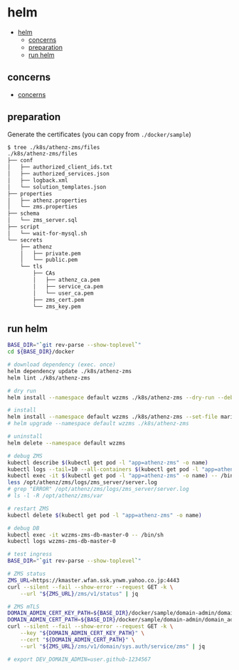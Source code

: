 <a id="markdown-helm" name="helm"></a>
# helm

<!-- TOC -->

- [helm](#helm)
    - [concerns](#concerns)
    - [preparation](#preparation)
    - [run helm](#run-helm)

<!-- /TOC -->

<a id="markdown-concerns" name="concerns"></a>
## concerns

- [concerns](./concerns.md)

<a id="markdown-preparation" name="preparation"></a>
## preparation

Generate the certificates (you can copy from `./docker/sample`)
```bash
$ tree ./k8s/athenz-zms/files
./k8s/athenz-zms/files
├── conf
│   ├── authorized_client_ids.txt
│   ├── authorized_services.json
│   ├── logback.xml
│   └── solution_templates.json
├── properties
│   ├── athenz.properties
│   └── zms.properties
├── schema
│   └── zms_server.sql
├── script
│   └── wait-for-mysql.sh
└── secrets
    ├── athenz
    │   ├── private.pem
    │   └── public.pem
    └── tls
        ├── CAs
        │   ├── athenz_ca.pem
        │   ├── service_ca.pem
        │   └── user_ca.pem
        ├── zms_cert.pem
        └── zms_key.pem
```


<a id="markdown-run-helm" name="run-helm"></a>
## run helm

```bash
BASE_DIR="`git rev-parse --show-toplevel`"
cd ${BASE_DIR}/docker

# download dependency (exec. once)
helm dependency update ./k8s/athenz-zms
helm lint ./k8s/athenz-zms

# dry run
helm install --namespace default wzzms ./k8s/athenz-zms --dry-run --debug --set-file mariadb.initdbScripts."zms_server\.sql"=${BASE_DIR}/docker/k8s/athenz-zms/files/schema/zms_server.sql > ./k8s/zms_gen.yaml

# install
helm install --namespace default wzzms ./k8s/athenz-zms --set-file mariadb.initdbScripts."zms_server\.sql"=${BASE_DIR}/docker/k8s/athenz-zms/files/schema/zms_server.sql
# helm upgrade --namespace default wzzms ./k8s/athenz-zms

# uninstall
helm delete --namespace default wzzms

# debug ZMS
kubectl describe $(kubectl get pod -l "app=athenz-zms" -o name)
kubectl logs --tail=10 --all-containers $(kubectl get pod -l "app=athenz-zms" -o name)
kubectl exec -it $(kubectl get pod -l "app=athenz-zms" -o name) -- /bin/sh
less /opt/athenz/zms/logs/zms_server/server.log
# grep "ERROR" /opt/athenz/zms/logs/zms_server/server.log
# ls -l -R /opt/athenz/zms/var

# restart ZMS
kubectl delete $(kubectl get pod -l "app=athenz-zms" -o name)
```
```bash
# debug DB
kubectl exec -it wzzms-zms-db-master-0 -- /bin/sh
kubectl logs wzzms-zms-db-master-0
```

```bash
# test ingress
BASE_DIR="`git rev-parse --show-toplevel`"

# ZMS status
ZMS_URL=https://kmaster.wfan.ssk.ynwm.yahoo.co.jp:4443
curl --silent --fail --show-error --request GET -k \
    --url "${ZMS_URL}/zms/v1/status" | jq

# ZMS mTLS
DOMAIN_ADMIN_CERT_KEY_PATH=${BASE_DIR}/docker/sample/domain-admin/domain_admin_key.pem
DOMAIN_ADMIN_CERT_PATH=${BASE_DIR}/docker/sample/domain-admin/domain_admin_cert.pem
curl --silent --fail --show-error --request GET -k \
    --key "${DOMAIN_ADMIN_CERT_KEY_PATH}" \
    --cert "${DOMAIN_ADMIN_CERT_PATH}" \
    --url "${ZMS_URL}/zms/v1/domain/sys.auth/service/zms" | jq

# export DEV_DOMAIN_ADMIN=user.github-1234567
```
